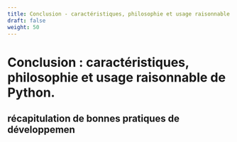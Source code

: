 ```yaml
---
title: Conclusion - caractéristiques, philosophie et usage raisonnable de Python
draft: false
weight: 50
---
```


# Conclusion : caractéristiques, philosophie et usage raisonnable de Python.
## récapitulation de bonnes pratiques de développemen